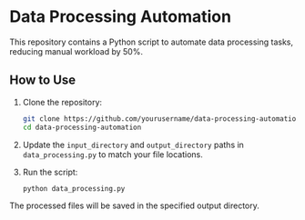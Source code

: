 # Data Processing Automation

This repository contains a Python script to automate data processing tasks, reducing manual workload by 50%.

## How to Use

1. Clone the repository:
    ```bash
    git clone https://github.com/yourusername/data-processing-automation.git
    cd data-processing-automation
    ```

2. Update the `input_directory` and `output_directory` paths in `data_processing.py` to match your file locations.

3. Run the script:
    ```bash
    python data_processing.py
    ```

The processed files will be saved in the specified output directory.

